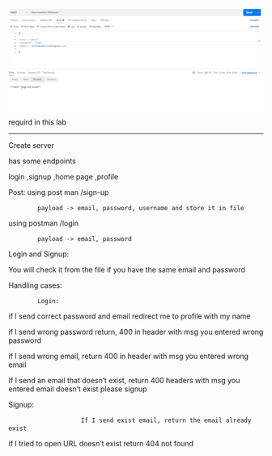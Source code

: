 ![](ReadMe.gif)
requird in this lab
____________________


Create server  

has some endpoints  

login  ,signup  ,home page  ,profile  

Post: 
using post man /sign-up  

            payload -> email, password, username and store it in file  

using postman /login  

            payload -> email, password 

Login and Signup: 

You will check it from the file if you have the same email and password 

  

Handling cases: 

            Login: 

if I send correct password and email redirect me to profile with my name  

if I send wrong password return, 400 in header with msg you entered wrong password  

if I send wrong email, return 400 in header with msg you entered wrong email  

If I send an email that doesn’t exist, return 400 headers with msg you entered email doesn’t exist please signup 

Signup: 

                        If I send exist email, return the email already exist 

if I tried to open URL doesn’t exist return 404 not found  



 

